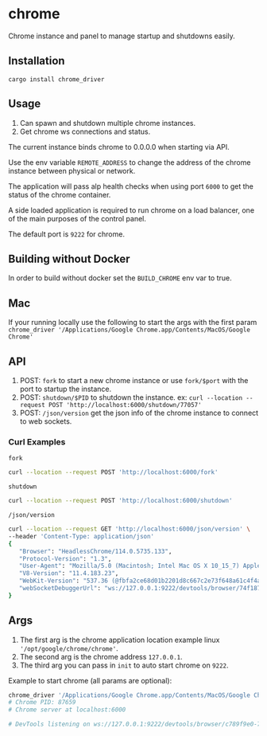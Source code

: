 # chrome

Chrome instance and panel to manage startup and shutdowns easily.

## Installation

`cargo install chrome_driver`

## Usage

1. Can spawn and shutdown multiple chrome instances.
1. Get chrome ws connections and status.

The current instance binds chrome to 0.0.0.0 when starting via API.

Use the env variable `REMOTE_ADDRESS` to change the address of the chrome instance between physical or network.

The application will pass alp health checks when using port `6000` to get the status of the chrome container.

A side loaded application is required to run chrome on a load balancer, one of the main purposes of the control panel.

The default port is `9222` for chrome.

## Building without Docker

In order to build without docker set the `BUILD_CHROME` env var to true.

## Mac

If your running locally use the following to start the args with the first param `chrome_driver '/Applications/Google Chrome.app/Contents/MacOS/Google Chrome'`

## API

1. POST: `fork` to start a new chrome instance or use `fork/$port` with the port to startup the instance.
2. POST: `shutdown/$PID` to shutdown the instance. ex: `curl --location --request POST 'http://localhost:6000/shutdown/77057'`
3. POST: `/json/version` get the json info of the chrome instance to connect to web sockets.

### Curl Examples

`fork`

```sh
curl --location --request POST 'http://localhost:6000/fork'
```

`shutdown`

```sh
curl --location --request POST 'http://localhost:6000/shutdown'
```

`/json/version`

```sh
curl --location --request GET 'http://localhost:6000/json/version' \
--header 'Content-Type: application/json'
{
   "Browser": "HeadlessChrome/114.0.5735.133",
   "Protocol-Version": "1.3",
   "User-Agent": "Mozilla/5.0 (Macintosh; Intel Mac OS X 10_15_7) AppleWebKit/537.36 (KHTML, like Gecko) HeadlessChrome/114.0.5735.133 Safari/537.36",
   "V8-Version": "11.4.183.23",
   "WebKit-Version": "537.36 (@fbfa2ce68d01b2201d8c667c2e73f648a61c4f4a)",
   "webSocketDebuggerUrl": "ws://127.0.0.1:9222/devtools/browser/74f18759-f4b3-4b1f-a68c-942570542f0e"
}
```
## Args

1. The first arg is the chrome application location example linux `'/opt/google/chrome/chrome'`.
2. The second arg is the chrome address `127.0.0.1`.
3. The third arg you can pass in `init` to auto start chrome on `9222`.

Example to start chrome (all params are optional):

```sh
chrome_driver '/Applications/Google Chrome.app/Contents/MacOS/Google Chrome' 127.0.0.1 init
# Chrome PID: 87659
# Chrome server at localhost:6000

# DevTools listening on ws://127.0.0.1:9222/devtools/browser/c789f9e0-7f65-495d-baee-243eb454ea15
```
